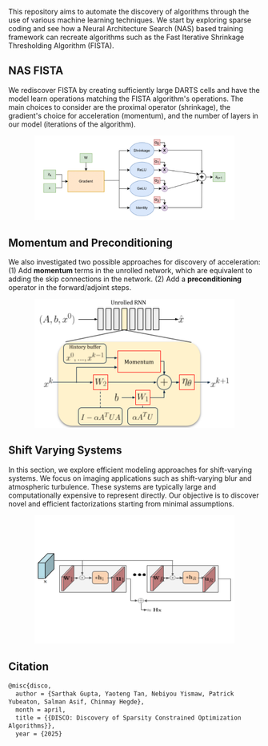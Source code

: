 This repository aims to automate the discovery of algorithms through the use of various machine learning techniques. We start by exploring sparse coding and see how a Neural Architecture Search (NAS) based training framework can recreate algorithms such as the Fast Iterative Shrinkage Thresholding Algorithm (FISTA). 

## **NAS FISTA**

We rediscover FISTA by creating sufficiently large DARTS cells and have the model learn operations matching the FISTA algorithm's operations. The main choices to consider are the proximal operator (shrinkage), the gradient's choice for acceleration (momentum), and the number of layers in our model (iterations of the algorithm). 

<center>
<img src="images/ISTA_NAS.drawio.png" alt= ista-nas width="400">
</center>


## **Momentum and Preconditioning**
We also investigated two possible approaches for discovery of acceleration: (1) Add **momentum** terms in the unrolled network, which are equivalent to adding the skip connections in the network. (2) Add a **preconditioning** operator in the forward/adjoint steps.

<center>
<img src="images/fig-acceleration.png" alt= “acceleration” width="400">
</center>

## **Shift Varying Systems**
In this section, we explore efficient modeling approaches for shift-varying systems. We focus on imaging applications such as shift-varying blur and atmospheric turbulence. These systems are typically large and computationally expensive to represent directly. Our objective is to discover novel and efficient factorizations starting from minimal assumptions.

<center>
<img src="images/fig-shift-varing.png" alt= shift-varing width="400">
</center>

## **Citation**
```
@misc{disco,
  author = {Sarthak Gupta, Yaoteng Tan, Nebiyou Yismaw, Patrick Yubeaton, Salman Asif, Chinmay Hegde},
  month = april,
  title = {{DISCO: Discovery of Sparsity Constrained Optimization Algorithms}},
  year = {2025}
```
